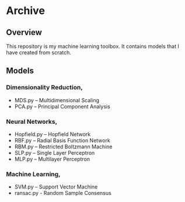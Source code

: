 # Archive

## Overview
This repository is my machine learning toolbox. It contains models that I have created from scratch.

## Models

### Dimensionality Reduction,
* MDS.py – Multidimensional Scaling
* PCA.py – Principal Component Analysis

### Neural Networks,

* Hopfield.py – Hopfield Network
* RBF.py – Radial Basis Function Network
* RBM.py – Restricted Boltzmann Machine
* SLP.py – Single Layer Perceptron
* MLP.py – Multilayer Perceptron

### Machine Learning,
* SVM.py – Support Vector Machine
* ransac.py - Random Sample Consensus
